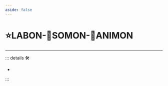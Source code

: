 ```yaml
---
aside: false
---
```

# ⭐<labor>LABON</labor>-🔷<soma>SOMON</soma>-💜<anima>ANIMON</anima>

---

<!-- =================================================== -->
<!-- =================================================== -->
<!-- =================================================== -->
<!-- =================================================== -->
<!-- =================================================== -->
::: details 🛠

-

:::